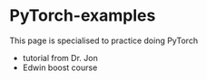 # PyTorch-examples

This page is specialised to practice doing PyTorch

- tutorial from Dr. Jon
- Edwin boost course